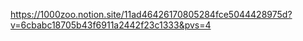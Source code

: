 https://1000zoo.notion.site/11ad46426170805284fce5044428975d?v=6cbabc18705b43f6911a2442f23c1333&pvs=4